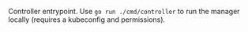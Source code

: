 Controller entrypoint. Use `go run ./cmd/controller` to run the manager locally (requires a kubeconfig and permissions).